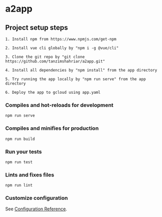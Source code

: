# a2app

## Project setup steps
```
1. Install npm from https://www.npmjs.com/get-npm
```
```
2. Install vue cli globally by "npm i -g @vue/cli"
```
```
3. Clone the git repo by "git clone https://github.com/tanzimshahriar/a2app.git" 
```
```
4. Install all dependencies by "npm install" from the app directory
```
```
5. Try running the app locally by "npm run serve" from the app directory
```
```
6. Deploy the app to gcloud using app.yaml
```

### Compiles and hot-reloads for development
```
npm run serve
```

### Compiles and minifies for production
```
npm run build
```

### Run your tests
```
npm run test
```

### Lints and fixes files
```
npm run lint
```

### Customize configuration
See [Configuration Reference](https://cli.vuejs.org/config/).
